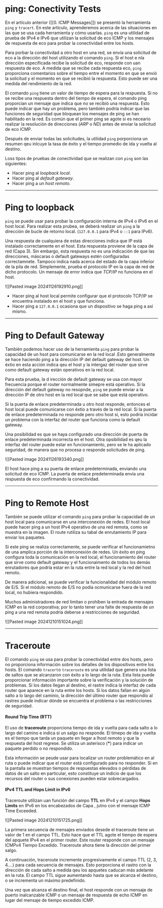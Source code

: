 # ping: Conectivity Tests

En el artículo anterior ([[0. ICMP Messages]]) se presentó la herramienta `ping` y `tracert`. En este artículo, aprenderemos acerca de las situaciones en las que se usa cada herramienta y cómo usarlas. `ping` es una utilidad de prueba de IPv4 e IPv6 que utilizan la solicitud de eco ICMP y los mensajes de respuesta de eco para probar la conectividad entre los hosts.

Para porbar la conectivdad a otro host en una red, se envía una solicitud de eco a la dirección del host utilizando el comando `ping`. Si el host e nla dirección específicada recibe la solicitud de eco, responde con uan respuesta de eco. A medida que se recibe cada respuesta eco, `ping` proporciona comentarios sobre el tiempo entre el momento en que se envió la solicitud y el momento en que se recibió la respuesta. Esto puede ser una medida del rendimiento de la red.

El comando `ping`  tiene un valor de tiempo de espera para la respuesta. Si no se recibe una respuesta dentro del tiempo de espera, el comando ping proporcian un mensaje que indica que no se recibió una respuesta. Esto puede indicar que hay un problema, pero también podría indicar que las funciones de seguridad que bloquean los mensajes de ping se han habilitado en la red. Es común que el primer ping se agote si es neceario realizar la resolución de direcciones (*ARP* o *ND*) antes de enviar la solicitud de eco  ICMP.

Después de enviar todas las solicitudes, la utilidad `ping` porporciona un resumen qeu inlcuye la tasa de éxito y el tiempo promedio de ida y vuelta al destino.

Loss tipos de pruebas de conectividad que se realizan con `ping` son las siguientes: 

- Hacer ping al *loopback local*.
- Hacer ping al *default gateway*.
- Hacer ping a un *host remoto*.

----
# Ping to loopback

`ping` se puede usar para probar la configuración interna de IPv4 o IPv6 en el host local. Para realizar esta prubea, se deberá realizar un `ping` a la dirección de bucle de retorno local. (`127.0.0.1` para IPv4 o `::1` para IPv6).

Una respuesta de cualquiera de estas direcciones indica que IP está instalado correctamente en el host. Esta respuesta proviene de la capa de red (Capa 3). Sin embargo, esta respuesta no es una indicación de que las direcciones, máscaras o default gateways estén configuradas correctamnete. Tampoco indica nada acerca del estado de la capa inferior de la pila de red. Simplemente, prueba el protocolo IP en la capa de red de dicho protocolo. Un mensaje de error indica que *TCP/IP* no funciona en el host.

![[Pasted image 20241126192910.png]]

- Hacer ping al host local permite configurar que el protocolo TCP/IP se encuentra instalado en el host y que funciona. 
- Hacer ping a `127.0.0.1` ocasiona que un dispositivo se haga ping a así mismo.

----
# Ping to Default Gateway

También podemos hacer uso de la herramienta `ping` para probar la capacidad de un hsot para comunicarse en la red local .Esto generalmente se hace haciendo ping a la dirección IP del default gateway del host. Un éxtio en esta acción indica qeu el host y la intergaz del router que sirve como default gateway están operativos en la red local.

Para esta prueba, la d irección de default gateway se usa con mayor frecuencia porque el router normalmente simepre está operativo. Si la dirección del default gateway no resopnde, `ping` se puede enviar a la dirección IP de otro host en la red local que se sabe que está operativo.

Si la puerta de enlace predeterminada u otro host responde, entonces el host local puede comunicarse con éxtio a través de la red local. Si la puerta de enlace predeterminada no responde pero otro host sí, esto podría incidar un problema con la interfaz del router que funciona como la default gateway.

Una posibilidad es que se haya configurado una dirección de puerta de enlace predeterminada incorrecta en el host. Otra opsibilidad es qeu la interfaz del router puede estar en funcionamiento, pero se le ha aplicado seguridad, de manera que no procesa o responde solicitudes de ping. 

![[Pasted image 20241126193340.png]]

El host hace ping a su puerta de enlace predeterminada, enviando una solicitud de eco ICMP. La puerta de enlace predeterminada envía una respuesta de eco confirmando la conectividad.

---
# Ping to Remote Host

También se puede utilizar el comando `ping` para probar la capacidad de un host local para comunicarse en una interconexión de redes. El host local puede hacer ping a un host IPv4 operativo de una red remota, como se muestra en la imagen. El route rutiliza su tabal de enrutamiento IP para enviar los paquetes.

Si este ping se realiza correctamente, se puede verificar el funcionamietno de una amplica porción de la interconexión de redes. Un éxito en ping configura toda la comunicación en la red local, el funcionamiento del router que sirve como default gateway y el funcionaimento de todos los demás enrutadores que podría estar en la ruta entre la red local y la red del host remoto.

De manera adicional, se puede verificar la funcionalidad del módulo remoto de E/S. Si el módulo remoto de E/S no podía ocmunicarse fuera de la red local, no hubiera respondido.

Muchos administradores de red limitan o prohíben la entrada de mensajes ICMP en la red corporativa; por lo tanto tener una falte de respuesta de un ping a una red remota podría deberse a restricciones de seguridad.

![[Pasted image 20241210151024.png]]

----
# Traceroute

El comando `ping` se usa para probar la conectividad entre dos hosts, pero no proporciona información sobre los detalles de los dispositivos entre los hosts. El comando `tracert`o `traceroute` es una utilidad que genera una lista de saltos que se alcanzaron con éxito a lo largo de la ruta. Esta lista puede proporcionar información importante sobre la verificación y la solución de problemas. Si los datos llegan al destino, el rastre indica la interfaz de cada router que aparece en la ruta entre los hosts. Si los datos fallan en algún salto a lo largo del caminio, la dirección del último router que respondío al rastreo puede indicar dónde se encuentra el problema o las restricciones de seguridad.
#### Round  Trip Time (RTT)

El uso de **traceroute** proporciona tiempo de ida y vuelta para cada salto a lo largo del camino e indica si un salgo no responde. El timepo de ida y vuelta es el tiempo que tarda un paquete en llegar a lhost remoto y que la respuesta del host regrese. Se utiliza un asterisco (**\***) para indicar un paquete perdido o no respondido.

Esta información se peude usar para localizar un router problemático en al ruta o puede indicar que el router está configurado para no responder. Si en la pantalla se muestran tiempos de respuestas elevados o pérdidas de datos de un salto en particular, esto constituye un indicio de que los recursos del router o sus conexiones pueden estar sobrecargados. 
#### IPv4 TTL and Hops Limit in IPv6

Traceroute utilizan uan función del campo **TTL** en IPv4 y el campo **Hops Limits** en IPv6 en los encabezados de Capa , jutno con el mensaje ICMP Time Exceeded.

![[Pasted image 20241210151725.png]]

La primera secuencia de mensajes enviados desede el traceroute tiene un valor de 1 en el campo TTL. Esto hace que el TTL agote el tiempo de espera del apquete IPv4 en el primer router. Este router responde con un mensaje ICMPv4 Tiempo Excedido. Traceroute ahora tiene la dirección del primer salgo.

A continuación, traceroute incremente progresivamente el campo TTL (2, 3, 4....) para cada secuencia de mensajes. Esto porporciona el rastro con la dirección de cada salto a medida qeu los apquetes caducan más adelante en la ruta. El campo  TTL sigue aumentando hasta que se alcanza el destino, o se incrementa un máximo predefinido.

Una vez que alcanza el destino final, el host responde con un mensaje de puerto inalcanzable ICMP o un mensaje de respuesta de echo ICMP en lugar del mensaje de tiempo excedido ICMP.


